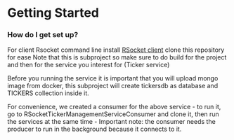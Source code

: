 # Getting Started

### How do I get set up?
For client Rsocket command line install [RSocket client](https://github.com/making/rsc/releases)
clone this repository
for ease 
Note that this is subproject so make sure to do build for the project and then for the service you interest for (Ticker service)

Before you running the service it is important that you will upload mongo image from docker, this subproject will create tickersdb as database and TICKERS collection inside it.

For convenience, we created a consumer for the above service - to run it, go to RSocketTickerManagementServiceConsumer and clone it, then run the services at the same time -
Important note: the consumer needs the producer to run in the background because it connects to it.
